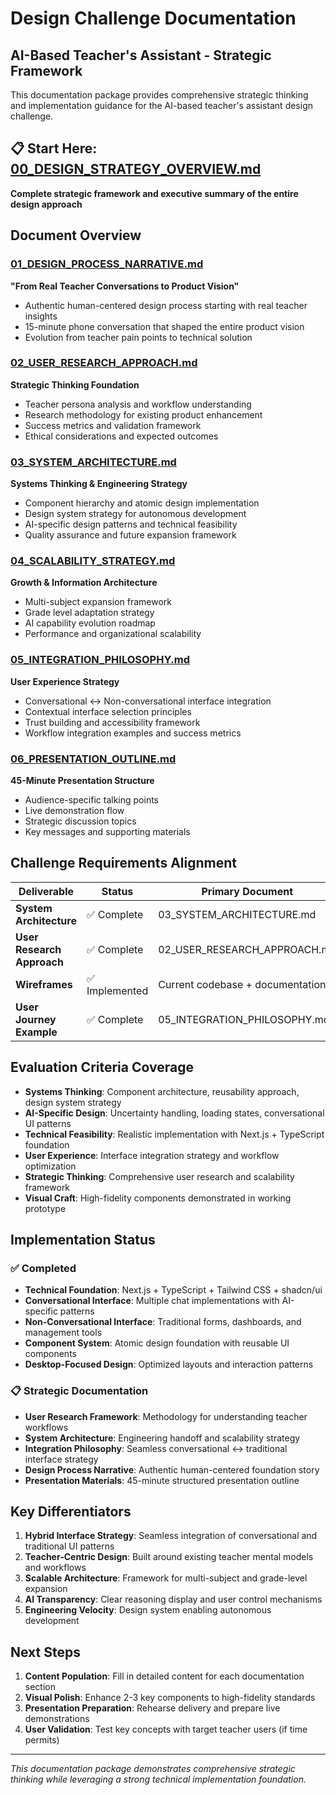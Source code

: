 # Design Challenge Documentation
## AI-Based Teacher's Assistant - Strategic Framework

This documentation package provides comprehensive strategic thinking and implementation guidance for the AI-based teacher's assistant design challenge.

## 📋 **Start Here: [00_DESIGN_STRATEGY_OVERVIEW.md](./00_DESIGN_STRATEGY_OVERVIEW.md)**
**Complete strategic framework and executive summary of the entire design approach**

## Document Overview

### [01_DESIGN_PROCESS_NARRATIVE.md](./01_DESIGN_PROCESS_NARRATIVE.md)
**"From Real Teacher Conversations to Product Vision"**
- Authentic human-centered design process starting with real teacher insights
- 15-minute phone conversation that shaped the entire product vision
- Evolution from teacher pain points to technical solution

### [02_USER_RESEARCH_APPROACH.md](./02_USER_RESEARCH_APPROACH.md)
**Strategic Thinking Foundation**
- Teacher persona analysis and workflow understanding
- Research methodology for existing product enhancement
- Success metrics and validation framework
- Ethical considerations and expected outcomes

### [03_SYSTEM_ARCHITECTURE.md](./03_SYSTEM_ARCHITECTURE.md)
**Systems Thinking & Engineering Strategy**
- Component hierarchy and atomic design implementation
- Design system strategy for autonomous development
- AI-specific design patterns and technical feasibility
- Quality assurance and future expansion framework

### [04_SCALABILITY_STRATEGY.md](./04_SCALABILITY_STRATEGY.md)
**Growth & Information Architecture**
- Multi-subject expansion framework
- Grade level adaptation strategy
- AI capability evolution roadmap
- Performance and organizational scalability

### [05_INTEGRATION_PHILOSOPHY.md](./05_INTEGRATION_PHILOSOPHY.md)
**User Experience Strategy**
- Conversational ↔ Non-conversational interface integration
- Contextual interface selection principles
- Trust building and accessibility framework
- Workflow integration examples and success metrics

### [06_PRESENTATION_OUTLINE.md](./06_PRESENTATION_OUTLINE.md)
**45-Minute Presentation Structure**
- Audience-specific talking points
- Live demonstration flow
- Strategic discussion topics
- Key messages and supporting materials

## Challenge Requirements Alignment

| Deliverable | Status | Primary Document |
|-------------|--------|------------------|
| **System Architecture** | ✅ Complete | 03_SYSTEM_ARCHITECTURE.md |
| **User Research Approach** | ✅ Complete | 02_USER_RESEARCH_APPROACH.md |
| **Wireframes** | ✅ Implemented | Current codebase + documentation |
| **User Journey Example** | ✅ Complete | 05_INTEGRATION_PHILOSOPHY.md |

## Evaluation Criteria Coverage

- **Systems Thinking**: Component architecture, reusability approach, design system strategy
- **AI-Specific Design**: Uncertainty handling, loading states, conversational UI patterns
- **Technical Feasibility**: Realistic implementation with Next.js + TypeScript foundation
- **User Experience**: Interface integration strategy and workflow optimization
- **Strategic Thinking**: Comprehensive user research and scalability framework
- **Visual Craft**: High-fidelity components demonstrated in working prototype

## Implementation Status

### ✅ Completed
- **Technical Foundation**: Next.js + TypeScript + Tailwind CSS + shadcn/ui
- **Conversational Interface**: Multiple chat implementations with AI-specific patterns
- **Non-Conversational Interface**: Traditional forms, dashboards, and management tools
- **Component System**: Atomic design foundation with reusable UI components
- **Desktop-Focused Design**: Optimized layouts and interaction patterns

### 📋 Strategic Documentation
- **User Research Framework**: Methodology for understanding teacher workflows
- **System Architecture**: Engineering handoff and scalability strategy
- **Integration Philosophy**: Seamless conversational ↔ traditional interface strategy
- **Design Process Narrative**: Authentic human-centered foundation story
- **Presentation Materials**: 45-minute structured presentation outline

## Key Differentiators

1. **Hybrid Interface Strategy**: Seamless integration of conversational and traditional UI patterns
2. **Teacher-Centric Design**: Built around existing teacher mental models and workflows
3. **Scalable Architecture**: Framework for multi-subject and grade-level expansion
4. **AI Transparency**: Clear reasoning display and user control mechanisms
5. **Engineering Velocity**: Design system enabling autonomous development

## Next Steps

1. **Content Population**: Fill in detailed content for each documentation section
2. **Visual Polish**: Enhance 2-3 key components to high-fidelity standards
3. **Presentation Preparation**: Rehearse delivery and prepare live demonstrations
4. **User Validation**: Test key concepts with target teacher users (if time permits)

---

*This documentation package demonstrates comprehensive strategic thinking while leveraging a strong technical implementation foundation.*
